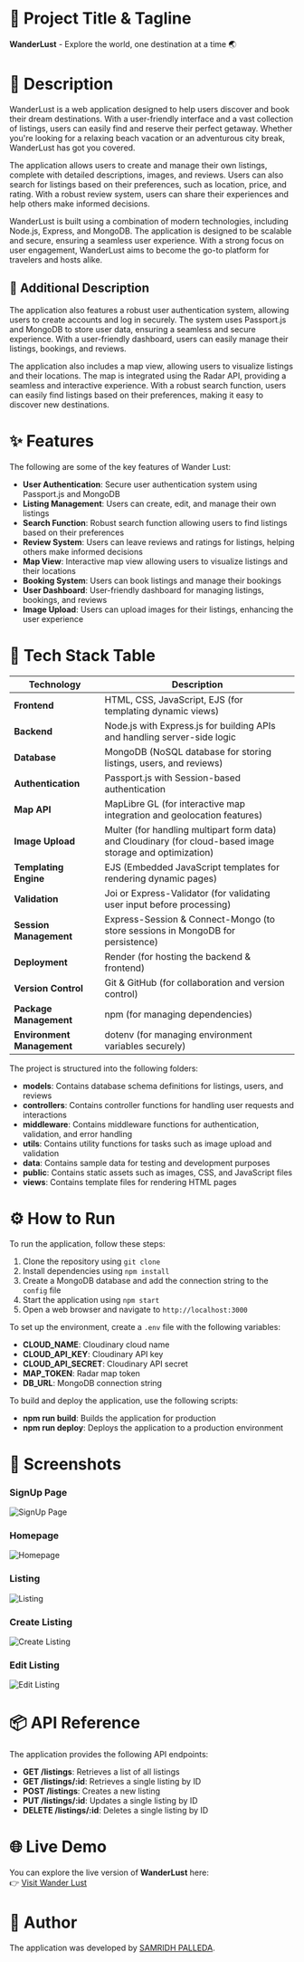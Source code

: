 🚀 Project Title & Tagline
==========================
**WanderLust** - Explore the world, one destination at a time 🌏

📖 Description
================
WanderLust is a web application designed to help users discover and book their dream destinations. With a user-friendly interface and a vast collection of listings, users can easily find and reserve their perfect getaway. Whether you're looking for a relaxing beach vacation or an adventurous city break, WanderLust has got you covered.

The application allows users to create and manage their own listings, complete with detailed descriptions, images, and reviews. Users can also search for listings based on their preferences, such as location, price, and rating. With a robust review system, users can share their experiences and help others make informed decisions.

WanderLust is built using a combination of modern technologies, including Node.js, Express, and MongoDB. The application is designed to be scalable and secure, ensuring a seamless user experience. With a strong focus on user engagement, WanderLust aims to become the go-to platform for travelers and hosts alike.

📖 Additional Description
-------------------------
The application also features a robust user authentication system, allowing users to create accounts and log in securely. The system uses Passport.js and MongoDB to store user data, ensuring a seamless and secure experience. With a user-friendly dashboard, users can easily manage their listings, bookings, and reviews.

The application also includes a map view, allowing users to visualize listings and their locations. The map is integrated using the Radar API, providing a seamless and interactive experience. With a robust search function, users can easily find listings based on their preferences, making it easy to discover new destinations.

✨ Features
================
The following are some of the key features of Wander Lust:
* **User Authentication**: Secure user authentication system using Passport.js and MongoDB
* **Listing Management**: Users can create, edit, and manage their own listings
* **Search Function**: Robust search function allowing users to find listings based on their preferences
* **Review System**: Users can leave reviews and ratings for listings, helping others make informed decisions
* **Map View**: Interactive map view allowing users to visualize listings and their locations
* **Booking System**: Users can book listings and manage their bookings
* **User Dashboard**: User-friendly dashboard for managing listings, bookings, and reviews
* **Image Upload**: Users can upload images for their listings, enhancing the user experience

🧰 Tech Stack Table
====================
| Technology | Description |
|------------|-------------|
| **Frontend** | HTML, CSS, JavaScript, EJS (for templating dynamic views) |
| **Backend** | Node.js with Express.js for building APIs and handling server-side logic |
| **Database** | MongoDB (NoSQL database for storing listings, users, and reviews) |
| **Authentication** | Passport.js with Session-based authentication |
| **Map API** | MapLibre GL (for interactive map integration and geolocation features) |
| **Image Upload** | Multer (for handling multipart form data) and Cloudinary (for cloud-based image storage and optimization) |
| **Templating Engine** | EJS (Embedded JavaScript templates for rendering dynamic pages) |
| **Validation** | Joi or Express-Validator (for validating user input before processing) |
| **Session Management** | Express-Session & Connect-Mongo (to store sessions in MongoDB for persistence) |
| **Deployment** | Render (for hosting the backend & frontend) |
| **Version Control** | Git & GitHub (for collaboration and version control) |
| **Package Management** | npm (for managing dependencies) |
| **Environment Management** | dotenv (for managing environment variables securely) |

The project is structured into the following folders:
* **models**: Contains database schema definitions for listings, users, and reviews
* **controllers**: Contains controller functions for handling user requests and interactions
* **middleware**: Contains middleware functions for authentication, validation, and error handling
* **utils**: Contains utility functions for tasks such as image upload and validation
* **data**: Contains sample data for testing and development purposes
* **public**: Contains static assets such as images, CSS, and JavaScript files
* **views**: Contains template files for rendering HTML pages

⚙️ How to Run
================
To run the application, follow these steps:
1. Clone the repository using `git clone`
2. Install dependencies using `npm install`
3. Create a MongoDB database and add the connection string to the `config` file
4. Start the application using `npm start`
5. Open a web browser and navigate to `http://localhost:3000`

To set up the environment, create a `.env` file with the following variables:
* **CLOUD_NAME**: Cloudinary cloud name
* **CLOUD_API_KEY**: Cloudinary API key
* **CLOUD_API_SECRET**: Cloudinary API secret
* **MAP_TOKEN**: Radar map token
* **DB_URL**: MongoDB connection string

To build and deploy the application, use the following scripts:
* **npm run build**: Builds the application for production
* **npm run deploy**: Deploys the application to a production environment

📸 Screenshots
================

### SignUp Page  
![SignUp Page](/public/screenshots/signup_page.png)

### Homepage  
![Homepage](/public/screenshots/homepage.png)

### Listing  
![Listing](/public/screenshots/listing.png)

### Create Listing  
![Create Listing](/public/screenshots/create_listing.png)

### Edit Listing  
![Edit Listing](/public/screenshots/edit_listing.png)


📦 API Reference
================
The application provides the following API endpoints:
* **GET /listings**: Retrieves a list of all listings
* **GET /listings/:id**: Retrieves a single listing by ID
* **POST /listings**: Creates a new listing
* **PUT /listings/:id**: Updates a single listing by ID
* **DELETE /listings/:id**: Deletes a single listing by ID

🌐 Live Demo
================
You can explore the live version of **WanderLust** here:  
👉 [Visit Wander Lust](https://wanderlust-x8g4.onrender.com/listings)

👤 Author
================
The application was developed by [SAMRIDH PALLEDA](https://www.linkedin.com/in/samridh-palleda-048a312ba/).

